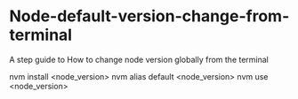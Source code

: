 # Node-default-version-change-from-terminal

A step guide to How to change node version globally from the terminal


nvm install <node_version>
nvm alias default  <node_version>
nvm use <node_version>
